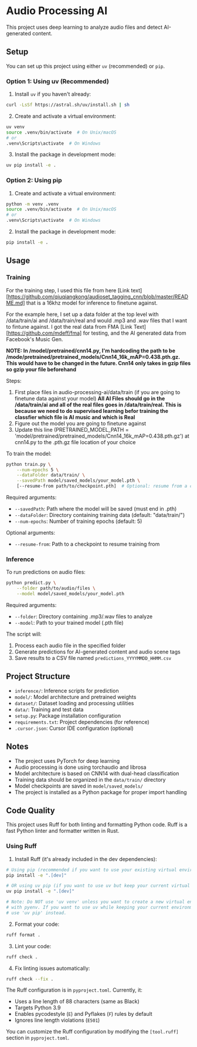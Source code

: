 # Audio Processing AI

This project uses deep learning to analyze audio files and detect AI-generated content.

## Setup

You can set up this project using either `uv` (recommended) or `pip`.

### Option 1: Using uv (Recommended)

1. Install `uv` if you haven't already:
```bash
curl -LsSf https://astral.sh/uv/install.sh | sh
```

2. Create and activate a virtual environment:
```bash
uv venv
source .venv/bin/activate  # On Unix/macOS
# or
.venv\Scripts\activate  # On Windows
```

3. Install the package in development mode:
```bash
uv pip install -e .
```

### Option 2: Using pip

1. Create and activate a virtual environment:
```bash
python -m venv .venv
source .venv/bin/activate  # On Unix/macOS
# or
.venv\Scripts\activate  # On Windows
```

2. Install the package in development mode:
```bash
pip install -e .
```

## Usage

### Training

For the training step, I used this file from here [Link text][https://github.com/qiuqiangkong/audioset_tagging_cnn/blob/master/README.md] that is a 16khz model for inference to finetune against.

For the example here, I set up a data folder at the top level with /data/train/ai and /data/train/real
and would .mp3 and .wav files that I want to fintune against. I got the real data from
FMA [Link Text][https://github.com/mdeff/fma] for testing, and the AI generated data from
Facebook's Music Gen.

**NOTE: In /model/pretrained/cnn14.py, I'm hardcoding the path to be /mode/pretrained/pretrained_models/Cnn14_16k_mAP=0.438.pth.gz. This would have to be changed in the future. Cnn14 only takes in gzip files
so gzip your file beforehand**

Steps:
1. First place files in audio-processing-ai/data/train (if you are going to finetune data against your model) 
    **All AI Files should go in the /data/train/ai and all of the real files goes in /data/train/real. This is because we need to do supervised learning befor training the classfier which file is AI music and which is Real**
2. Figure out the model you are going to finetune against
3. Update this line (PRETRAINED_MODEL_PATH = 'model/pretrained/pretrained_models/Cnn14_16k_mAP=0.438.pth.gz') at cnn14.py to the .pth.gz file location of your choice

To train the model:
```bash
python train.py \
    --num-epochs 5 \
    --dataFolder data/train/ \
    --savedPath model/saved_models/your_model.pth \
    [--resume-from path/to/checkpoint.pth]  # Optional: resume from a checkpoint
```

Required arguments:
- `--savedPath`: Path where the model will be saved (must end in .pth)
- `--dataFolder`: Directory containing training data (default: "data/train/")
- `--num-epochs`: Number of training epochs (default: 5)

Optional arguments:
- `--resume-from`: Path to a checkpoint to resume training from

### Inference

To run predictions on audio files:
```bash
python predict.py \
    --folder path/to/audio/files \
    --model model/saved_models/your_model.pth
```

Required arguments:
- `--folder`: Directory containing .mp3/.wav files to analyze
- `--model`: Path to your trained model (.pth file)

The script will:
1. Process each audio file in the specified folder
2. Generate predictions for AI-generated content and audio scene tags
3. Save results to a CSV file named `predictions_YYYYMMDD_HHMM.csv`

## Project Structure

- `inference/`: Inference scripts for prediction
- `model/`: Model architecture and pretrained weights
- `dataset/`: Dataset loading and processing utilities
- `data/`: Training and test data
- `setup.py`: Package installation configuration
- `requirements.txt`: Project dependencies (for reference)
- `.cursor.json`: Cursor IDE configuration (optional)

## Notes

- The project uses PyTorch for deep learning
- Audio processing is done using torchaudio and librosa
- Model architecture is based on CNN14 with dual-head classification
- Training data should be organized in the `data/train/` directory
- Model checkpoints are saved in `model/saved_models/`
- The project is installed as a Python package for proper import handling

## Code Quality

This project uses Ruff for both linting and formatting Python code. Ruff is a fast Python linter and formatter written in Rust.

### Using Ruff

1. Install Ruff (it's already included in the dev dependencies):
```bash
# Using pip (recommended if you want to use your existing virtual environment)
pip install -e ".[dev]"

# OR using uv pip (if you want to use uv but keep your current virtual environment)
uv pip install -e ".[dev]"

# Note: Do NOT use 'uv venv' unless you want to create a new virtual environment
# with pyenv. If you want to use uv while keeping your current environment,
# use 'uv pip' instead.
```

2. Format your code:
```bash
ruff format .
```

3. Lint your code:
```bash
ruff check .
```

4. Fix linting issues automatically:
```bash
ruff check --fix .
```

The Ruff configuration is in `pyproject.toml`. Currently, it:
- Uses a line length of 88 characters (same as Black)
- Targets Python 3.9
- Enables pycodestyle (`E`) and Pyflakes (`F`) rules by default
- Ignores line length violations (`E501`)

You can customize the Ruff configuration by modifying the `[tool.ruff]` section in `pyproject.toml`.
